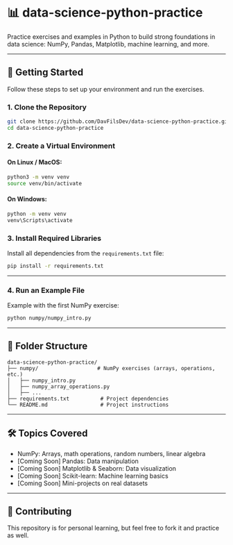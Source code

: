 # 📊 data-science-python-practice

Practice exercises and examples in Python to build strong foundations in data science: NumPy, Pandas, Matplotlib, machine learning, and more.

---

## 🚀 Getting Started

Follow these steps to set up your environment and run the exercises.

### 1. Clone the Repository

```bash
git clone https://github.com/DavFilsDev/data-science-python-practice.git
cd data-science-python-practice
```

### 2. Create a Virtual Environment

#### On **Linux / MacOS**:

```bash
python3 -m venv venv
source venv/bin/activate
```

#### On **Windows**:

```bash
python -m venv venv
venv\Scripts\activate
```

### 3. Install Required Libraries

Install all dependencies from the `requirements.txt` file:

```bash
pip install -r requirements.txt
```

---

### 4. Run an Example File

Example with the first NumPy exercise:

```bash
python numpy/numpy_intro.py
```

---

## 📂 Folder Structure

```plaintext
data-science-python-practice/
├── numpy/                   # NumPy exercises (arrays, operations, etc.)
│   ├── numpy_intro.py
│   ├── numpy_array_operations.py
│   ├── ...
├── requirements.txt          # Project dependencies
└── README.md                 # Project instructions
```

---

## 🛠️ Topics Covered

* NumPy: Arrays, math operations, random numbers, linear algebra
* \[Coming Soon] Pandas: Data manipulation
* \[Coming Soon] Matplotlib & Seaborn: Data visualization
* \[Coming Soon] Scikit-learn: Machine learning basics
* \[Coming Soon] Mini-projects on real datasets

---

## 🤝 Contributing

This repository is for personal learning, but feel free to fork it and practice as well.


